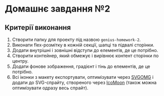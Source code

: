 # Домашнє завдання №2

## Критерії виконання


1. Створити папку для проекту під назвою `genius-homework-2`.
2. Виконати flex-розмітку в кожній секції, шапці та підвалі сторінки. 
3. Додати внутрішні і зовнішні відступи до елементів, де це потрібно.
4. Створити контейнер, який обмежує і вирівнює контент сторінки по центру.
5. Додати фонове зображення, градієнт і тінь до елементів, де це потрібно.
6. Всі іконки з макету експортувати, оптимізувати через [SVGOMG](https://jakearchibald.github.io/svgomg/) і додати до SVG-спрайту, створеного через [IcoMoon](https://icomoon.io/) (також можна оптимізувати одразу весь спрайт).